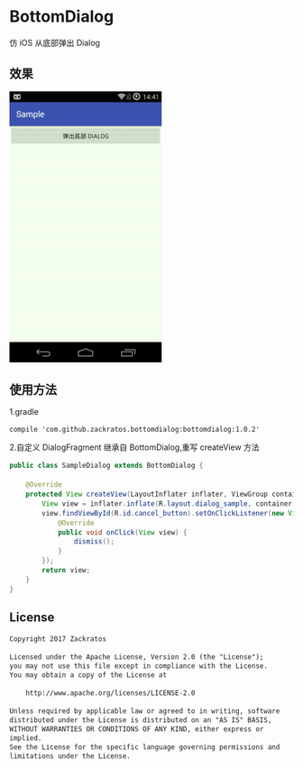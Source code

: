# BottomDialog
仿 iOS 从底部弹出 Dialog

## 效果

<img src="Screenshots/xiaoguo.gif" width="270px"/>

## 使用方法
1.gradle
```
compile 'com.github.zackratos.bottomdialog:bottomdialog:1.0.2'
```

2.自定义 DialogFragment 继承自 BottomDialog,重写 createView 方法
```java
public class SampleDialog extends BottomDialog {

    @Override
    protected View createView(LayoutInflater inflater, ViewGroup container) {
        View view = inflater.inflate(R.layout.dialog_sample, container, false);
        view.findViewById(R.id.cancel_button).setOnClickListener(new View.OnClickListener() {
            @Override
            public void onClick(View view) {
                dismiss();
            }
        });
        return view;
    }
}
```


## License
```
Copyright 2017 Zackratos

Licensed under the Apache License, Version 2.0 (the "License");
you may not use this file except in compliance with the License.
You may obtain a copy of the License at

    http://www.apache.org/licenses/LICENSE-2.0

Unless required by applicable law or agreed to in writing, software
distributed under the License is distributed on an "AS IS" BASIS,
WITHOUT WARRANTIES OR CONDITIONS OF ANY KIND, either express or implied.
See the License for the specific language governing permissions and
limitations under the License.
```